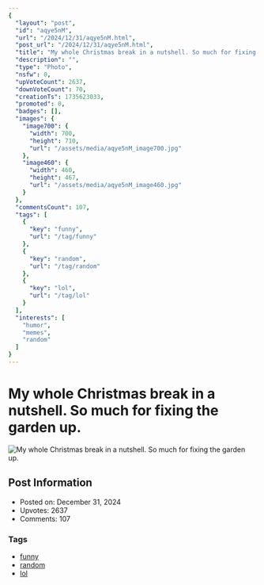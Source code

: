 ```yaml
---
{
  "layout": "post",
  "id": "aqye5nM",
  "url": "/2024/12/31/aqye5nM.html",
  "post_url": "/2024/12/31/aqye5nM.html",
  "title": "My whole Christmas break in a nutshell. So much for fixing the garden up.",
  "description": "",
  "type": "Photo",
  "nsfw": 0,
  "upVoteCount": 2637,
  "downVoteCount": 70,
  "creationTs": 1735623033,
  "promoted": 0,
  "badges": [],
  "images": {
    "image700": {
      "width": 700,
      "height": 710,
      "url": "/assets/media/aqye5nM_image700.jpg"
    },
    "image460": {
      "width": 460,
      "height": 467,
      "url": "/assets/media/aqye5nM_image460.jpg"
    }
  },
  "commentsCount": 107,
  "tags": [
    {
      "key": "funny",
      "url": "/tag/funny"
    },
    {
      "key": "random",
      "url": "/tag/random"
    },
    {
      "key": "lol",
      "url": "/tag/lol"
    }
  ],
  "interests": [
    "humor",
    "memes",
    "random"
  ]
}
---
```


# My whole Christmas break in a nutshell. So much for fixing the garden up.

![My whole Christmas break in a nutshell. So much for fixing the garden up.](/assets/media/aqye5nM_image700.jpg)

## Post Information

- Posted on: December 31, 2024
- Upvotes: 2637
- Comments: 107

### Tags

- [funny](/tag/funny)
- [random](/tag/random)
- [lol](/tag/lol)
